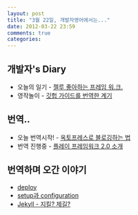 ```yaml
---
layout: post
title: "3월 22일, 개발자영어에서는..."
date: 2012-03-22 23:59
comments: true
categories:
---
```


## 개발자's Diary

- 오늘의 일기 - [젤루 좋아하는 프레임 워.크.](http://opentutorials.org/course/227/1533)
- 영작놀이 - [깃헙 가이드를 번역한 계기](http://opentutorials.org/course/227/1535)


## 번역..

- 오늘 번역시작! - [옥토프레스로 블로깅하는 법](http://opentutorials.org/course/167/1536)
- 번역 진행중 - [플레이 프레임워크 2.0 소개](http://opentutorials.org/course/230/1474)


## 번역하며 오간 이야기

- [deploy](http://opentutorials.org/course/231/1545)
- [setup과 configuration](http://opentutorials.org/course/231/1542)
- [Jekyll - 지킬? 제길?](http://opentutorials.org/course/231/1539)

